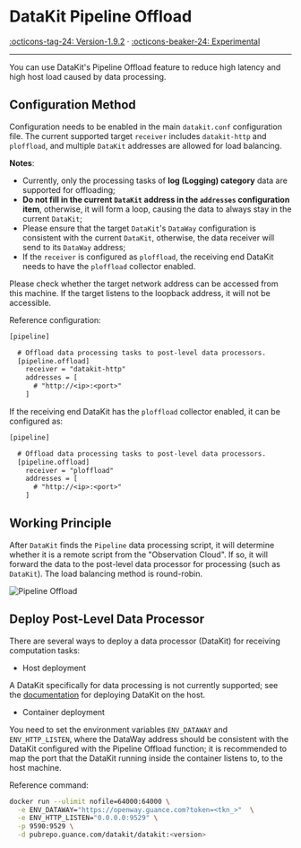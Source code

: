 # DataKit Pipeline Offload

[:octicons-tag-24: Version-1.9.2](../datakit/changelog.md#cl-1.9.2) ·
[:octicons-beaker-24: Experimental](../datakit/index.md#experimental)

---

You can use DataKit's Pipeline Offload feature to reduce high latency and high host load caused by data processing.

## Configuration Method

Configuration needs to be enabled in the main `datakit.conf` configuration file. The current supported target `receiver` includes `datakit-http` and `ploffload`, and multiple `DataKit` addresses are allowed for load balancing.

**Notes**:

- Currently, only the processing tasks of **log (Logging) category** data are supported for offloading;
- **Do not fill in the current `DataKit` address in the `addresses` configuration item**, otherwise, it will form a loop, causing the data to always stay in the current `DataKit`;
- Please ensure that the target `DataKit`'s `DataWay` configuration is consistent with the current `DataKit`, otherwise, the data receiver will send to its `DataWay` address;
- If the `receiver` is configured as `ploffload`, the receiving end DataKit needs to have the `ploffload` collector enabled.

Please check whether the target network address can be accessed from this machine. If the target listens to the loopback address, it will not be accessible.

Reference configuration:

```txt
[pipeline]

  # Offload data processing tasks to post-level data processors.
  [pipeline.offload]
    receiver = "datakit-http"
    addresses = [
      # "http://<ip>:<port>"
    ]
```

If the receiving end DataKit has the `ploffload` collector enabled, it can be configured as:

```txt
[pipeline]

  # Offload data processing tasks to post-level data processors.
  [pipeline.offload]
    receiver = "ploffload"
    addresses = [
      # "http://<ip>:<port>"
    ]
```

## Working Principle

After `DataKit` finds the `Pipeline` data processing script, it will determine whether it is a remote script from the "Observation Cloud". If so, it will forward the data to the post-level data processor for processing (such as `DataKit`). The load balancing method is round-robin.

![Pipeline Offload](img/pipeline-offload.drawio.png)

## Deploy Post-Level Data Processor

There are several ways to deploy a data processor (DataKit) for receiving computation tasks:

- Host deployment

A DataKit specifically for data processing is not currently supported; see the [documentation](../../datakit/datakit-install.md) for deploying DataKit on the host.

- Container deployment

You need to set the environment variables `ENV_DATAWAY` and `ENV_HTTP_LISTEN`, where the DataWay address should be consistent with the DataKit configured with the Pipeline Offload function; it is recommended to map the port that the DataKit running inside the container listens to, to the host machine.

Reference command:

```sh
docker run --ulimit nofile=64000:64000 \
  -e ENV_DATAWAY="https://openway.guance.com?token=<tkn_>"  \
  -e ENV_HTTP_LISTEN="0.0.0.0:9529" \
  -p 9590:9529 \
  -d pubrepo.guance.com/datakit/datakit:<version>
```


